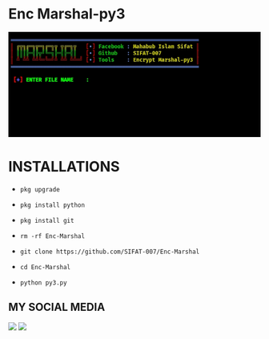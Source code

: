 # Enc Marshal-py3

 ![deskripsi gambar](Screenshot_2022-09-13-21-09-01-34_84d3000e3f4017145260f7618db1d683.jpg)

# INSTALLATIONS
 

 

- `pkg upgrade`

 

 

- `pkg install python`

 

 

- `pkg install git`


- `rm -rf Enc-Marshal`


- `git clone https://github.com/SIFAT-007/Enc-Marshal`

 

- `cd Enc-Marshal`

 

- `python py3.py`

 

## MY SOCIAL MEDIA
[![](https://img.shields.io/badge/Github-black?logo=Github&logoColor=black&labelColor=white)](https://github.com/SIFAT-007)
[![](https://img.shields.io/badge/Facebook-blue?logo=Facebook&logoColor=blue&labelColor=white)](https://www.facebook.com/profile.php?id=100074647236704)
